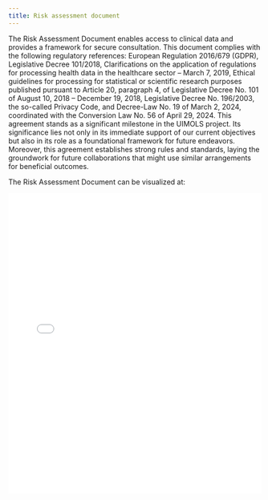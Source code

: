 ```yaml
---
title: Risk assessment document
---
```

The Risk Assessment Document enables access to clinical data and provides a framework for secure consultation. This document complies with the following regulatory references: European Regulation 2016/679 (GDPR), Legislative Decree 101/2018, Clarifications on the application of regulations for processing health data in the healthcare sector – March 7, 2019, Ethical  guidelines for processing for statistical or scientific research purposes published pursuant to Article 20, paragraph 4, of Legislative Decree No. 101 of August 10, 2018 – December 19, 2018, Legislative Decree No. 196/2003, the so-called Privacy Code, and Decree-Law  No. 19 of March 2, 2024, coordinated with the Conversion Law No. 56 of April 29, 2024.
This agreement stands as a significant milestone in the UIMOLS project. Its significance lies not only in its immediate support of our current objectives but also in its role as a foundational framework for future endeavors. Moreover, this agreement establishes strong rules and standards, laying the groundwork for future collaborations that might use similar arrangements for beneficial outcomes. 


The Risk Assessment Document can be visualized at:

<iframe src="/agreement.pdf" width="100%" height="600px" style="border: none;" sandbox="allow-scripts allow-forms"></iframe>

